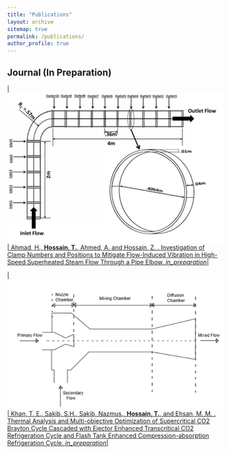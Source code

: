 ```yaml
---
title: "Publications"
layout: archive
sitemap: true
permalink: /publications/
author_profile: true
---
```



## Journal (In Preparation)

| <a href="/assets/images/Thesis_new.jpg"><img src="/assets/images/Thesis_new.jpg" width="600px" alt=""> | Ahmad, H., **Hossain, T.**, Ahmed, A. and Hossain, Z. . Investigation of Clamp Numbers and Positions to Mitigate Flow-Induced Vibration in High-Speed Superheated Steam Flow Through a Pipe Elbow. _in_preparation_|

| <a href="/assets/images/Ejector.jpg"><img src="/assets/images/Ejector.jpg" width="600px" alt=""> | Khan, T. E., Sakib, S.H., Sakib, Nazmus., **Hossain, T.**, and Ehsan, M. M. . Thermal Analysis and Multi-objective Optimization of Supercritical CO2 Brayton Cycle Cascaded with Ejector Enhanced Transcritical CO2 Refrigeration Cycle and Flash Tank Enhanced Compression-absorption Refrigeration Cycle. _in_preparation_|


